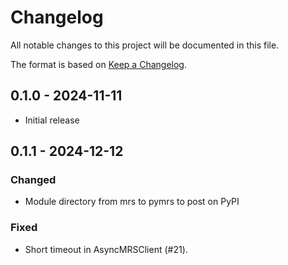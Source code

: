 # Changelog

All notable changes to this project will be documented in this file.

The format is based on [Keep a Changelog](https://keepachangelog.com/en/1.0.0/).

## 0.1.0 - 2024-11-11

- Initial release

## 0.1.1 - 2024-12-12

### Changed

- Module directory from mrs to pymrs to post on PyPI

### Fixed

- Short timeout in AsyncMRSClient (#21).  

